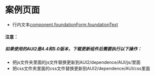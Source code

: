 # 案例页面 
 - 行内文本[component.foundationForm.foundationText](https://pc.awebide.com/#/foundationText/Demo/Foundation/foundationText?title=%E8%A1%8C%E5%86%85%E6%96%87%E6%9C%AC&pageId=foundationText)
 
#### 注意：
##### 如果使用的AUI2是4.4和5.0版本，下载更新组件后需要执行以下操作：
- 把js文件夹里面的js文件替换更新到AUI2/dependence/AUI/js/里面
- 把css文件夹里面的css文件替换更新到AUI2/dependence/AUI/css里面